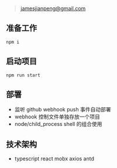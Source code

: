 > jamesjianpeng@gmail.com

## 准备工作
```
npm i
```
## 启动项目
```
npm run start
```

## 部署
- 监听 github webhook push 事件自动部署
- webhook 控制文件单独存放一个项目
- node/child_process shell 的组合使用

## 技术架构
- typescript react mobx axios antd
